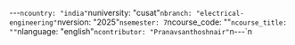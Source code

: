 ﻿---`ncountry: "india"`nuniversity: "cusat"`nbranch: "electrical-engineering"`nversion: "2025"`nsemester: 7`ncourse_code: ""`ncourse_title: ""`nlanguage: "english"`ncontributor: "Pranavsanthoshnair"`n---`n
